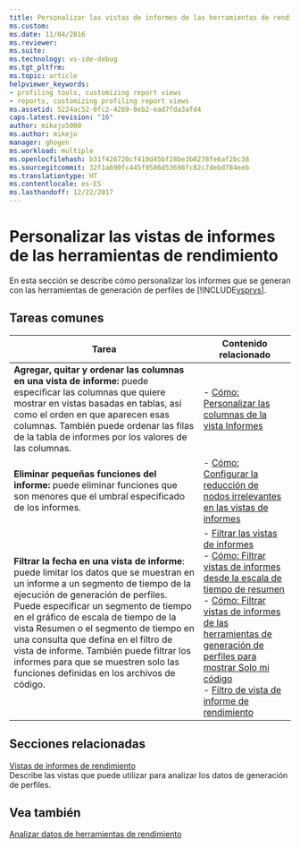 ```yaml
---
title: Personalizar las vistas de informes de las herramientas de rendimiento | Microsoft Docs
ms.custom: 
ms.date: 11/04/2016
ms.reviewer: 
ms.suite: 
ms.technology: vs-ide-debug
ms.tgt_pltfrm: 
ms.topic: article
helpviewer_keywords:
- profiling tools, customizing report views
- reports, customizing profiling report views
ms.assetid: 5224ac52-0fc2-4269-8eb2-ead7fda3afd4
caps.latest.revision: "16"
author: mikejo5000
ms.author: mikejo
manager: ghogen
ms.workload: multiple
ms.openlocfilehash: b31f426720cf410d45bf28be3b0278fe6af2bc38
ms.sourcegitcommit: 32f1a690fc445f9586d53698fc82c7debd784eeb
ms.translationtype: HT
ms.contentlocale: es-ES
ms.lasthandoff: 12/22/2017
---
```

# <a name="customizing-performance-tools-report-views"></a>Personalizar las vistas de informes de las herramientas de rendimiento
En esta sección se describe cómo personalizar los informes que se generan con las herramientas de generación de perfiles de [!INCLUDE[vsprvs](../code-quality/includes/vsprvs_md.md)].  
  
## <a name="common-tasks"></a>Tareas comunes  
  
|Tarea|Contenido relacionado|  
|----------|---------------------|  
|**Agregar, quitar y ordenar las columnas en una vista de informe:** puede especificar las columnas que quiere mostrar en vistas basadas en tablas, así como el orden en que aparecen esas columnas. También puede ordenar las filas de la tabla de informes por los valores de las columnas.|-   [Cómo: Personalizar las columnas de la vista Informes](../profiling/how-to-customize-report-view-columns.md)|  
|**Eliminar pequeñas funciones del informe:** puede eliminar funciones que son menores que el umbral especificado de los informes.|-   [Cómo: Configurar la reducción de nodos irrelevantes en las vistas de informes](../profiling/how-to-configure-noise-reduction-in-report-views.md)|  
|**Filtrar la fecha en una vista de informe**: puede limitar los datos que se muestran en un informe a un segmento de tiempo de la ejecución de generación de perfiles. Puede especificar un segmento de tiempo en el gráfico de escala de tiempo de la vista Resumen o el segmento de tiempo en una consulta que defina en el filtro de vista de informe. También puede filtrar los informes para que se muestren solo las funciones definidas en los archivos de código.|-   [Filtrar las vistas de informes](../profiling/filtering-report-views.md)<br />-   [Cómo: Filtrar vistas de informes desde la escala de tiempo de resumen](../profiling/how-to-filter-report-views-from-the-summary-timeline.md)<br />-   [Cómo: Filtrar vistas de informes de las herramientas de generación de perfiles para mostrar Solo mi código](../profiling/how-to-filter-profiling-tools-report-views-to-display-just-my-code.md)<br />-   [Filtro de vista de informe de rendimiento](../profiling/performance-report-view-filter.md)|  
  
## <a name="related-sections"></a>Secciones relacionadas  
 [Vistas de informes de rendimiento](../profiling/performance-report-views.md)  
 Describe las vistas que puede utilizar para analizar los datos de generación de perfiles.  
  
## <a name="see-also"></a>Vea también  
 [Analizar datos de herramientas de rendimiento](../profiling/analyzing-performance-tools-data.md)